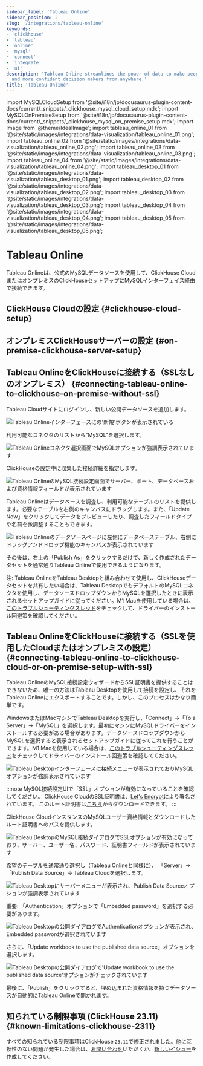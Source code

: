 ```yaml
---
sidebar_label: 'Tableau Online'
sidebar_position: 2
slug: '/integrations/tableau-online'
keywords:
- 'clickhouse'
- 'tableau'
- 'online'
- 'mysql'
- 'connect'
- 'integrate'
- 'ui'
description: 'Tableau Online streamlines the power of data to make people faster
  and more confident decision makers from anywhere.'
title: 'Tableau Online'
---
```


import MySQLCloudSetup from '@site/i18n/jp/docusaurus-plugin-content-docs/current/_snippets/_clickhouse_mysql_cloud_setup.mdx';
import MySQLOnPremiseSetup from '@site/i18n/jp/docusaurus-plugin-content-docs/current/_snippets/_clickhouse_mysql_on_premise_setup.mdx';
import Image from '@theme/IdealImage';
import tableau_online_01 from '@site/static/images/integrations/data-visualization/tableau_online_01.png';
import tableau_online_02 from '@site/static/images/integrations/data-visualization/tableau_online_02.png';
import tableau_online_03 from '@site/static/images/integrations/data-visualization/tableau_online_03.png';
import tableau_online_04 from '@site/static/images/integrations/data-visualization/tableau_online_04.png';
import tableau_desktop_01 from '@site/static/images/integrations/data-visualization/tableau_desktop_01.png';
import tableau_desktop_02 from '@site/static/images/integrations/data-visualization/tableau_desktop_02.png';
import tableau_desktop_03 from '@site/static/images/integrations/data-visualization/tableau_desktop_03.png';
import tableau_desktop_04 from '@site/static/images/integrations/data-visualization/tableau_desktop_04.png';
import tableau_desktop_05 from '@site/static/images/integrations/data-visualization/tableau_desktop_05.png';


# Tableau Online

Tableau Onlineは、公式のMySQLデータソースを使用して、ClickHouse CloudまたはオンプレミスのClickHouseセットアップにMySQLインターフェイス経由で接続できます。

## ClickHouse Cloudの設定 {#clickhouse-cloud-setup}
<MySQLCloudSetup />

## オンプレミスClickHouseサーバーの設定 {#on-premise-clickhouse-server-setup}
<MySQLOnPremiseSetup />

## Tableau OnlineをClickHouseに接続する（SSLなしのオンプレミス） {#connecting-tableau-online-to-clickhouse-on-premise-without-ssl}

Tableau Cloudサイトにログインし、新しい公開データソースを追加します。

<Image size="md" img={tableau_online_01} alt="Tableau Onlineインターフェースにの'新規'ボタンが表示されている" border />
<br/>

利用可能なコネクタのリストから"MySQL"を選択します。

<Image size="md" img={tableau_online_02} alt="Tableau Onlineコネクタ選択画面でMySQLオプションが強調表示されています" border />
<br/>

ClickHouseの設定中に収集した接続詳細を指定します。

<Image size="md" img={tableau_online_03} alt="Tableau OnlineのMySQL接続設定画面でサーバー、ポート、データベースおよび資格情報フィールドが表示されています" border />
<br/>

Tableau Onlineはデータベースを調査し、利用可能なテーブルのリストを提供します。必要なテーブルを右側のキャンバスにドラッグします。また、「Update Now」をクリックしてデータをプレビューしたり、調査したフィールドタイプや名前を微調整することもできます。

<Image size="md" img={tableau_online_04} alt="Tableau Onlineのデータソースページに左側にデータベーステーブル、右側にドラッグアンドドロップ機能のキャンバスが表示されています" border />
<br/>

その後は、右上の「Publish As」をクリックするだけで、新しく作成されたデータセットを通常通りTableau Onlineで使用できるようになります。

注: Tableau OnlineをTableau Desktopと組み合わせて使用し、ClickHouseデータセットを共有したい場合は、Tableau DesktopでもデフォルトのMySQLコネクタを使用し、データソースドロップダウンからMySQLを選択したときに表示されるセットアップガイドに従ってください。M1 Macを使用している場合は、[このトラブルシューティングスレッド](https://community.tableau.com/s/question/0D58b0000Ar6OhvCQE/unable-to-install-mysql-driver-for-m1-mac)をチェックして、ドライバーのインストール回避策を確認してください。

## Tableau OnlineをClickHouseに接続する（SSLを使用したCloudまたはオンプレミスの設定） {#connecting-tableau-online-to-clickhouse-cloud-or-on-premise-setup-with-ssl}

Tableau OnlineのMySQL接続設定ウィザードからSSL証明書を提供することはできないため、唯一の方法はTableau Desktopを使用して接続を設定し、それをTableau Onlineにエクスポートすることです。しかし、このプロセスはかなり簡単です。

WindowsまたはMacマシンでTableau Desktopを実行し、「Connect」->「To a Server」->「MySQL」を選択します。最初にマシンにMySQLドライバーをインストールする必要がある場合があります。データソースドロップダウンからMySQLを選択すると表示されるセットアップガイドに従ってこれを行うことができます。M1 Macを使用している場合は、[このトラブルシューティングスレッド](https://community.tableau.com/s/question/0D58b0000Ar6OhvCQE/unable-to-install-mysql-driver-for-m1-mac)をチェックしてドライバーのインストール回避策を確認してください。

<Image size="md" img={tableau_desktop_01} alt="Tableau Desktopインターフェースに接続メニューが表示されておりMySQLオプションが強調表示されています" border />
<br/>

:::note
MySQL接続設定UIで「SSL」オプションが有効になっていることを確認してください。 
ClickHouse CloudのSSL証明書は、[Let's Encrypt](https://letsencrypt.org/certificates/)により署名されています。 
このルート証明書は[こちら](https://letsencrypt.org/certs/isrgrootx1.pem)からダウンロードできます。
:::

ClickHouse CloudインスタンスのMySQLユーザー資格情報とダウンロードしたルート証明書へのパスを提供します。

<Image size="sm" img={tableau_desktop_02} alt="Tableau DesktopのMySQL接続ダイアログでSSLオプションが有効になっており、サーバー、ユーザー名、パスワード、証明書フィールドが表示されています" border />
<br/>

希望のテーブルを通常通り選択し（Tableau Onlineと同様に）、 
「Server」->「Publish Data Source」-> Tableau Cloudを選択します。

<Image size="md" img={tableau_desktop_03} alt="Tableau Desktopにサーバーメニューが表示され、Publish Data Sourceオプションが強調表示されています" border />
<br/>

重要: 「Authentication」オプションで「Embedded password」を選択する必要があります。

<Image size="md" img={tableau_desktop_04} alt="Tableau Desktopの公開ダイアログでAuthenticationオプションが表示され、Embedded passwordが選択されています" border />
<br/>

さらに、「Update workbook to use the published data source」オプションを選択します。

<Image size="sm" img={tableau_desktop_05} alt="Tableau Desktopの公開ダイアログで'Update workbook to use the published data source'オプションがチェックされています" border />
<br/>

最後に、「Publish」をクリックすると、埋め込まれた資格情報を持つデータソースが自動的にTableau Onlineで開かれます。

## 知られている制限事項 (ClickHouse 23.11) {#known-limitations-clickhouse-2311}

すべての知られている制限事項はClickHouse `23.11`で修正されました。他に互換性のない問題が発生した場合は、[お問い合わせ](https://clickhouse.com/company/contact)いただくか、[新しいイシュー](https://github.com/ClickHouse/ClickHouse/issues)を作成してください。

